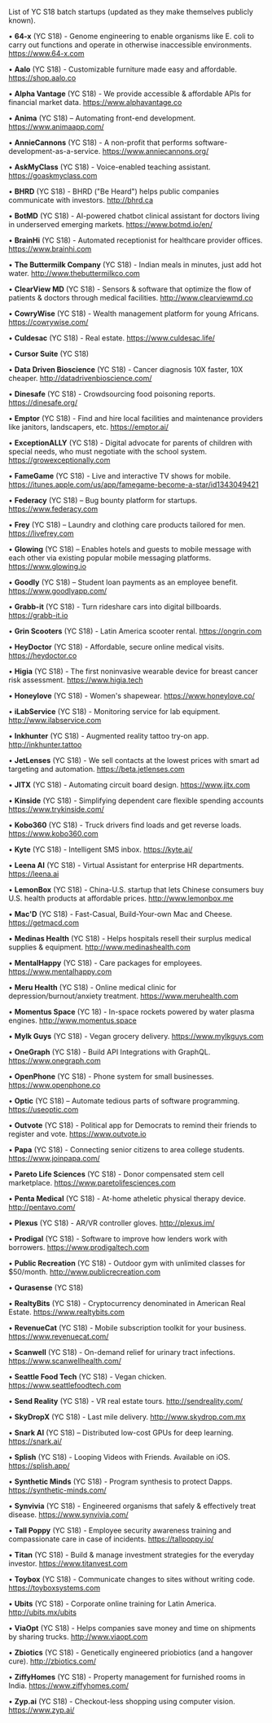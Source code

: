 List of YC S18 batch startups (updated as they make themselves publicly known).

• **64-x** (YC S18) - Genome engineering to enable organisms like E. coli to carry out functions and operate in otherwise inaccessible environments. https://www.64-x.com

• **Aalo** (YC S18) - Customizable furniture made easy and affordable. https://shop.aalo.co

• **Alpha Vantage** (YC S18) - We provide accessible & affordable APIs for financial market data. https://www.alphavantage.co

• **Anima** (YC S18) – Automating front-end development. https://www.animaapp.com/

• **AnnieCannons** (YC S18) - A non-profit that performs software-development-as-a-service. https://www.anniecannons.org/

• **AskMyClass** (YC S18) - Voice-enabled teaching assistant. https://goaskmyclass.com

• **BHRD** (YC S18) - BHRD ("Be Heard") helps public companies communicate with investors. http://bhrd.ca

• **BotMD** (YC S18) - AI-powered chatbot clinical assistant for doctors living in underserved emerging markets. https://www.botmd.io/en/

• **BrainHi** (YC S18) - Automated receptionist for healthcare provider offices. https://www.brainhi.com

• **The Buttermilk Company** (YC S18) - Indian meals in minutes, just add hot water. http://www.thebuttermilkco.com

• **ClearView MD** (YC S18) - Sensors & software that optimize the flow of patients & doctors through medical facilities. http://www.clearviewmd.co

• **CowryWise** (YC S18) - Wealth management platform for young Africans. https://cowrywise.com/

• **Culdesac** (YC S18) - Real estate. https://www.culdesac.life/

• **Cursor Suite** (YC S18)

• **Data Driven Bioscience** (YC S18) - Cancer diagnosis 10X faster, 10X cheaper. http://datadrivenbioscience.com/

• **Dinesafe** (YC S18) - Crowdsourcing food poisoning reports. https://dinesafe.org/

• **Emptor** (YC S18) - Find and hire local facilities and maintenance providers like janitors, landscapers, etc. https://emptor.ai/

• **ExceptionALLY** (YC S18) - Digital advocate for parents of children with special needs, who must negotiate with the school system. https://growexceptionally.com

• **FameGame** (YC S18) - Live and interactive TV shows for mobile. https://itunes.apple.com/us/app/famegame-become-a-star/id1343049421

• **Federacy** (YC S18) – Bug bounty platform for startups. https://www.federacy.com

• **Frey** (YC S18) – Laundry and clothing care products tailored for men. https://livefrey.com

• **Glowing** (YC S18) – Enables hotels and guests to mobile message with each other via existing popular mobile messaging platforms. https://www.glowing.io

• **Goodly** (YC S18) – Student loan payments as an employee benefit. https://www.goodlyapp.com/

• **Grabb-it** (YC S18) - Turn rideshare cars into digital billboards. https://grabb-it.io

• **Grin Scooters** (YC S18) - Latin America scooter rental. https://ongrin.com

• **HeyDoctor** (YC S18) - Affordable, secure online medical visits. https://heydoctor.co

• **Higia** (YC S18) - The first noninvasive wearable device for breast cancer risk assessment. https://www.higia.tech

• **Honeylove** (YC S18) - Women's shapewear. https://www.honeylove.co/

• **iLabService** (YC S18) - Monitoring service for lab equipment. http://www.ilabservice.com

• **Inkhunter** (YC S18) - Augmented reality tattoo try-on app. http://inkhunter.tattoo

• **JetLenses** (YC S18) - We sell contacts at the lowest prices with smart ad targeting and automation. https://beta.jetlenses.com

• **JITX** (YC S18) - Automating circuit board design. https://www.jitx.com

• **Kinside** (YC S18) - Simplifying dependent care flexible spending accounts https://www.trykinside.com/

• **Kobo360** (YC S18) - Truck drivers find loads and get reverse loads. https://www.kobo360.com

• **Kyte** (YC S18) - Intelligent SMS inbox. https://kyte.ai/

• **Leena AI** (YC S18) - Virtual Assistant for enterprise HR departments. https://leena.ai

• **LemonBox** (YC S18) - China-U.S. startup that lets Chinese consumers buy U.S. health products at affordable prices. http://www.lemonbox.me

• **Mac'D** (YC S18) - Fast-Casual, Build-Your-own Mac and Cheese. https://getmacd.com

• **Medinas Health** (YC S18) - Helps hospitals resell their surplus medical supplies & equipment. http://www.medinashealth.com

• **MentalHappy** (YC S18) - Care packages for employees. https://www.mentalhappy.com

• **Meru Health** (YC S18) - Online medical clinic for depression/burnout/anxiety treatment. https://www.meruhealth.com

• **Momentus Space** (YC 18) - In-space rockets powered by water plasma engines. http://www.momentus.space

• **Mylk Guys** (YC S18) - Vegan grocery delivery. https://www.mylkguys.com

• **OneGraph** (YC S18) - Build API Integrations with GraphQL. https://www.onegraph.com

• **OpenPhone** (YC S18) - Phone system for small businesses. https://www.openphone.co

• **Optic** (YC S18) – Automate tedious parts of software programming. https://useoptic.com

• **Outvote** (YC S18) - Political app for Democrats to remind their friends to register and vote. https://www.outvote.io

• **Papa** (YC S18) - Connecting senior citizens to area college students. https://www.joinpapa.com/

• **Pareto Life Sciences** (YC S18) - Donor compensated stem cell marketplace. https://www.paretolifesciences.com

• **Penta Medical** (YC S18) - At-home atheletic physical therapy device. http://pentavo.com/

• **Plexus** (YC S18) - AR/VR controller gloves.  http://plexus.im/

• **Prodigal** (YC S18) - Software to improve how lenders work with borrowers. https://www.prodigaltech.com

• **Public Recreation** (YC S18) - Outdoor gym with unlimited classes for $50/month. http://www.publicrecreation.com

• **Qurasense** (YC S18)

• **RealtyBits** (YC S18) - Cryptocurrency denominated in American Real Estate. https://www.realtybits.com

• **RevenueCat** (YC S18) - Mobile subscription toolkit for your business. https://www.revenuecat.com/

• **Scanwell** (YC S18) - On-demand relief for urinary tract infections. https://www.scanwellhealth.com/

• **Seattle Food Tech** (YC S18) - Vegan chicken. https://www.seattlefoodtech.com

• **Send Reality** (YC S18) - VR real estate tours. http://sendreality.com/

• **SkyDropX** (YC S18) - Last mile delivery. http://www.skydrop.com.mx

• **Snark AI** (YC S18) – Distributed low-cost GPUs for deep learning. https://snark.ai/

• **Splish** (YC S18) - Looping Videos with Friends. Available on iOS. https://splish.app/

• **Synthetic Minds** (YC S18) - Program synthesis to protect Dapps. https://synthetic-minds.com/

• **Synvivia** (YC S18) - Engineered organisms that safely & effectively treat disease. https://www.synvivia.com/

• **Tall Poppy** (YC S18) - Employee security awareness training and compassionate care in case of incidents. https://tallpoppy.io/

• **Titan** (YC S18) - Build & manage investment strategies for the everyday investor. https://www.titanvest.com

• **Toybox** (YC S18) - Communicate changes to sites without writing code. https://toyboxsystems.com

• **Ubits** (YC S18) - Corporate online training for Latin America. http://ubits.mx/ubits

• **ViaOpt** (YC S18) - Helps companies save money and time on shipments by sharing trucks. http://www.viaopt.com

• **Zbiotics** (YC S18) - Genetically engineered priobiotics (and a hangover cure). http://zbiotics.com/

• **ZiffyHomes** (YC S18) - Property management for furnished rooms in India. https://www.ziffyhomes.com/

• **Zyp.ai** (YC S18) - Checkout-less shopping using computer vision. https://www.zyp.ai/ 

